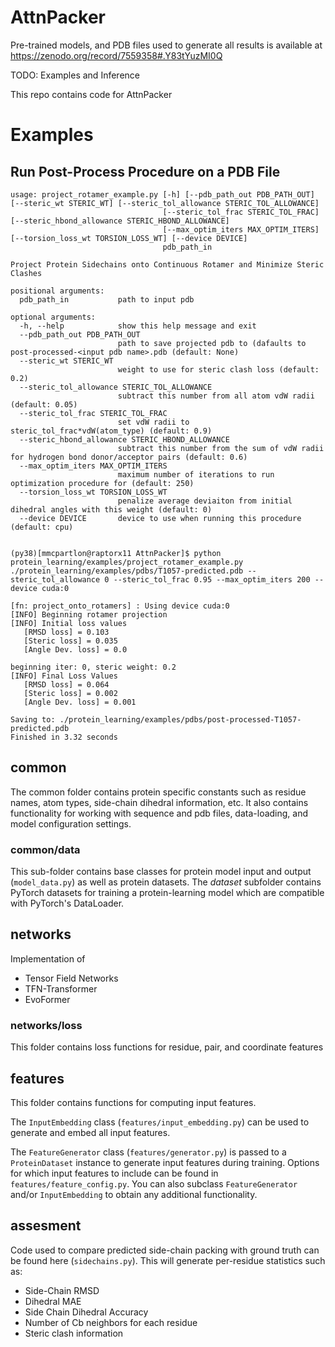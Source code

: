# AttnPacker 

Pre-trained models, and PDB files used to generate all results is available at  https://zenodo.org/record/7559358#.Y83tYuzMI0Q

TODO: Examples and Inference

This repo contains code for AttnPacker

# Examples

## Run Post-Process Procedure on a PDB File
```
usage: project_rotamer_example.py [-h] [--pdb_path_out PDB_PATH_OUT] [--steric_wt STERIC_WT] [--steric_tol_allowance STERIC_TOL_ALLOWANCE]
                                  [--steric_tol_frac STERIC_TOL_FRAC] [--steric_hbond_allowance STERIC_HBOND_ALLOWANCE]
                                  [--max_optim_iters MAX_OPTIM_ITERS] [--torsion_loss_wt TORSION_LOSS_WT] [--device DEVICE]
                                  pdb_path_in

Project Protein Sidechains onto Continuous Rotamer and Minimize Steric Clashes

positional arguments:
  pdb_path_in           path to input pdb

optional arguments:
  -h, --help            show this help message and exit
  --pdb_path_out PDB_PATH_OUT
                        path to save projected pdb to (dafaults to post-processed-<input pdb name>.pdb (default: None)
  --steric_wt STERIC_WT
                        weight to use for steric clash loss (default: 0.2)
  --steric_tol_allowance STERIC_TOL_ALLOWANCE
                        subtract this number from all atom vdW radii (default: 0.05)
  --steric_tol_frac STERIC_TOL_FRAC
                        set vdW radii to steric_tol_frac*vdW(atom_type) (default: 0.9)
  --steric_hbond_allowance STERIC_HBOND_ALLOWANCE
                        subtract this number from the sum of vdW radii for hydrogen bond donor/acceptor pairs (default: 0.6)
  --max_optim_iters MAX_OPTIM_ITERS
                        maximum number of iterations to run optimization procedure for (default: 250)
  --torsion_loss_wt TORSION_LOSS_WT
                        penalize average deviaiton from initial dihedral angles with this weight (default: 0)
  --device DEVICE       device to use when running this procedure (default: cpu)


(py38)[mmcpartlon@raptorx11 AttnPacker]$ python protein_learning/examples/project_rotamer_example.py ./protein_learning/examples/pdbs/T1057-predicted.pdb --steric_tol_allowance 0 --steric_tol_frac 0.95 --max_optim_iters 200 --device cuda:0

[fn: project_onto_rotamers] : Using device cuda:0
[INFO] Beginning rotamer projection
[INFO] Initial loss values
   [RMSD loss] = 0.103
   [Steric loss] = 0.035
   [Angle Dev. loss] = 0.0

beginning iter: 0, steric weight: 0.2
[INFO] Final Loss Values
   [RMSD loss] = 0.064
   [Steric loss] = 0.002
   [Angle Dev. loss] = 0.001

Saving to: ./protein_learning/examples/pdbs/post-processed-T1057-predicted.pdb
Finished in 3.32 seconds
```


## common

The common folder contains protein specific constants such as residue names, atom types, side-chain dihedral
information, etc. It also contains functionality for working with sequence and pdb files, data-loading, and model
configuration settings.

### common/data

This sub-folder contains base classes for protein model input and output (`model_data.py`)
as well as protein datasets. The *dataset* subfolder contains PyTorch datasets for training a protein-learning model
which are compatible with PyTorch's DataLoader.

## networks
Implementation of

- Tensor Field Networks
- TFN-Transformer
- EvoFormer

### networks/loss

This folder contains loss functions for residue, pair, and coordinate features

## features

This folder contains functions for computing input features.

The `InputEmbedding` class (`features/input_embedding.py`) can be used to generate and embed all input features.

The `FeatureGenerator` class (`features/generator.py`) is passed to a `ProteinDataset` instance to generate input
features during training. Options for which input features to include can be found in `features/feature_config.py`. You
can also subclass `FeatureGenerator` and/or `InputEmbedding` to obtain any additional functionality.

## assesment

Code used to compare predicted side-chain packing with ground truth can be found here (`sidechains.py`). 
This will generate per-residue statistics such as:
- Side-Chain RMSD
- Dihedral MAE
- Side Chain Dihedral Accuracy
- Number of Cb neighbors for each residue
- Steric clash information



